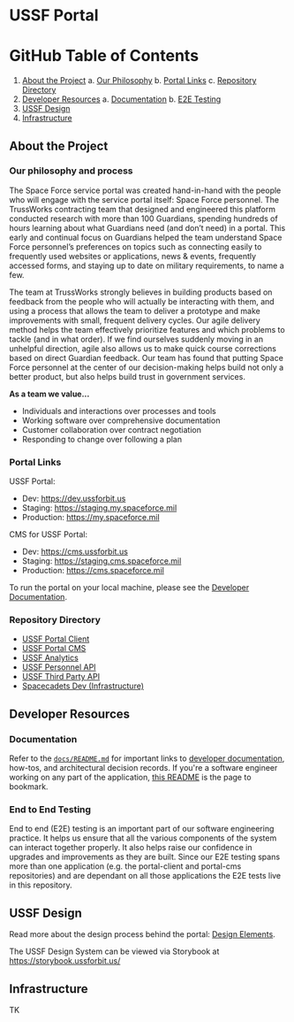 # USSF Portal

# GitHub Table of Contents

1. [About the Project](#about-the-project)
    a. [Our Philosophy](#our-philosophy-and-process)
    b. [Portal Links](#portal-links)
    c. [Repository Directory](#repository-directory)
2. [Developer Resources](#developer-resources)
    a. [Documentation](#documentation)
    b. [E2E Testing](#end-to-end-testing)
3. [USSF Design](#ussf-design)
4. [Infrastructure](#infrastructure)

## About the Project

### Our philosophy and process

The Space Force service portal was created hand-in-hand with the people who will engage with the service portal itself: Space Force personnel. The TrussWorks contracting team that designed and engineered this platform conducted research with more than 100 Guardians, spending hundreds of hours learning about what Guardians need (and don’t need) in a portal. This early and continual focus on Guardians helped the team understand Space Force personnel’s preferences on topics such as connecting easily to frequently used websites or applications, news & events, frequently accessed forms, and staying up to date on military requirements, to name a few.

The team at TrussWorks strongly believes in building products based on feedback from the people who will actually be interacting with them, and using a process that allows the team to deliver a prototype and make improvements with small, frequent delivery cycles. Our agile delivery method helps the team effectively prioritize features and which problems to tackle (and in what order). If we find ourselves suddenly moving in an unhelpful direction, agile also allows us to make quick course corrections based on direct Guardian feedback. Our team has found that putting Space Force personnel at the center of our decision-making helps build not only a better product, but also helps build trust in government services.

**As a team we value…**

- Individuals and interactions over processes and tools
- Working software over comprehensive documentation
- Customer collaboration over contract negotiation
- Responding to change over following a plan

### Portal Links

USSF Portal:
* Dev: https://dev.ussforbit.us
* Staging: https://staging.my.spaceforce.mil
* Production: https://my.spaceforce.mil

CMS for USSF Portal:
* Dev: https://cms.ussforbit.us
* Staging: https://staging.cms.spaceforce.mil
* Production: https://cms.spaceforce.mil

To run the portal on your local machine, please see the [Developer Documentation](https://github.com/USSF-ORBIT/ussf-portal/blob/bddc7caa5f2d272d6ade5db9098705ba70a59a7e/docs/development.md).

### Repository Directory
- [USSF Portal Client](https://github.com/USSF-ORBIT/ussf-portal-client)
- [USSF Portal CMS](https://github.com/USSF-ORBIT/ussf-portal-cms)
- [USSF Analytics](https://github.com/USSF-ORBIT/analytics)
- [USSF Personnel API](https://github.com/USSF-ORBIT/ussf-personnel-api)
- [USSF Third Party API](https://github.com/USSF-ORBIT/ussf-portal/tree/main/test-jwt-service)
- [Spacecadets Dev (Infrastructure)](https://github.com/USSF-ORBIT/spacecadets-dev)

## Developer Resources

### Documentation
Refer to the [`docs/README.md`](https://github.com/USSF-ORBIT/ussf-portal/blob/bddc7caa5f2d272d6ade5db9098705ba70a59a7e/docs/README.md) for important links to [developer documentation](https://github.com/USSF-ORBIT/ussf-portal/blob/main/docs/development.md), how-tos, and architectural decision records. If you're a software engineer working on any part of the application, [this README](https://github.com/USSF-ORBIT/ussf-portal/blob/bddc7caa5f2d272d6ade5db9098705ba70a59a7e/docs/README.md) is the page to bookmark.

### End to End Testing

End to end (E2E) testing is an important part of our software engineering practice. It helps us ensure that all the various components of the system can interact together properly. It also helps raise our confidence in upgrades and improvements as they are built. Since our E2E testing spans more than one application (e.g. the portal-client and portal-cms repositories) and are dependant on all those applications the E2E tests live in this repository.

## USSF Design

Read more about the design process behind the portal: [Design Elements](https://github.com/USSF-ORBIT/ussf-portal/blob/bddc7caa5f2d272d6ade5db9098705ba70a59a7e/design-elements.md).

The USSF Design System can be viewed via Storybook at https://storybook.ussforbit.us/

## Infrastructure
TK